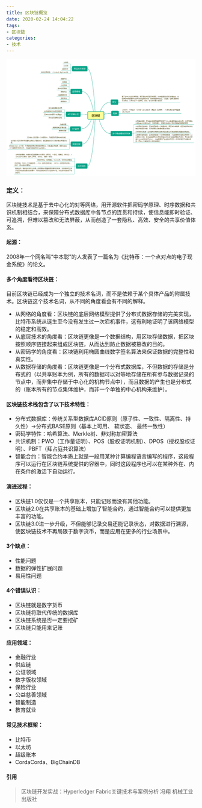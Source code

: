 ```yaml
---
title: 区块链概览
date: 2020-02-24 14:04:22
tags:
- 区块链
categories:
- 技术
---
```


![区块链概览](/img/202002/qukuailian.png)

### 定义：
区块链技术是基于去中心化的对等网络，用开源软件把密码学原理、时序数据和共识机制相结合，来保障分布式数据库中各节点的连贯和持续，使信息能即时验证、可追溯，但难以篡改和无法屏蔽，从而创造了一套隐私、高效、安全的共享价值体系。

#### 起源：
2008年一个网名叫“中本聪”的人发表了一篇名为《比特币：一个点对点的电子现金系统》的论文。

#### 多个角度看待区块链：
目前区块链已经成为一个独立的技术名词，而不是依赖于某个具体产品的附属技术。区块链这个技术名词，从不同的角度看会有不同的解释。

- 从网络的角度看：区块链的底层网络模型提供了分布式数据存储的完美实现，比特币系统从诞生至今没有发生过一次宕机事件，这有利地证明了该网络模型的稳定和高效。
- 从底层技术的角度看：区块链更像是一个数据结构，用区块存储数据，把区块按照顺序链接起来组成区块链，从而达到防止数据被篡改的目的。
- 从密码学的角度看：区块链利用椭圆曲线数字签名算法来保证数据的完整性和真实性。
- 从数据存储的角度看：区块链更像是一个分布式数据库，不但数据的存储是分布式的（以共享账本为例，所有的数据可以对等地存储在所有参与数据记录的节点中，而非集中存储于中心化的机构节点中），而且数据的产生也是分布式的（账本所有的节点集体维护，而非一个单独的中心机构来维护）。

#### 区块链技术栈包含了以下技术特性：
- 分布式数据库：传统关系型数据库ACID原则（原子性、一致性、隔离性、持久性）->分布式BASE原则（基本上可用、 软状态、 最终一致性）
- 密码学特性：哈希算法、Merkle树、非对称加密算法
- 共识机制：PWO（工作量证明）、POS（股权证明机制）、DPOS（授权股权证明）、PBFT（拜占庭共识算法）
- 智能合约：智能合约本质上就是一段用某种计算编程语言编写的程序，这段程序可以运行在区块链系统提供的容器中，同时这段程序也可以在某种外在、内在条件的激活下自动运行。

#### 演进过程：
- 区块链1.0仅仅是一个共享账本，只能记账而没有其他功能。
- 区块链2.0在共享账本的基础上增加了智能合约，通过智能合约可以提供更加丰富的功能。
- 区块链3.0进一步升级，不但能够记录交易还能记录状态，对数据进行溯源，使区块链技术不再局限于数字货币，而是应用在更多的行业场景中。

#### 3个缺点：
- 性能问题
- 数据的弹性扩展问题
- 易用性问题

#### 4个错误认识：
- 区块链就是数字货币
- 区块链将取代传统的数据库
- 区块链系统是否一定要挖矿
- 区块链只能用来记账

#### 应用领域：
- 金融行业
- 供应链
- 公证领域
- 数字版权领域
- 保险行业
- 公益慈善领域
- 智能制造
- 教育就业

#### 常见技术框架：
- 比特币
- 以太坊
- 超级账本
- CordaCorda、BigChainDB

 #### 引用
> 区块链开发实战：Hyperledger Fabric关键技术与案例分析 冯翔 机械工业出版社


